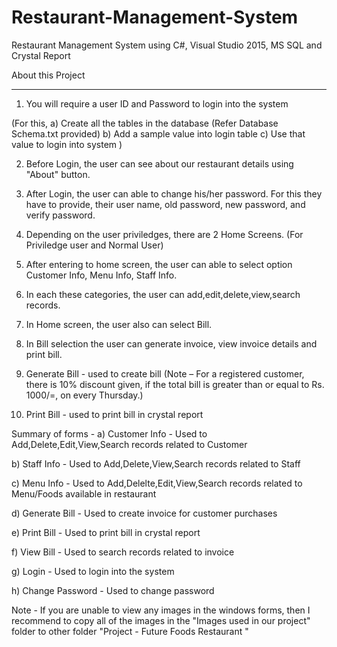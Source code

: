 # Restaurant-Management-System
Restaurant Management System using C#, Visual Studio 2015, MS SQL and Crystal Report

About this Project
********************
1. You will require a user ID and Password to login into the system

(For this,
a) Create all the tables in the database (Refer Database Schema.txt provided)
b) Add a sample value into login table
c) Use that value to login into system
)

2. Before Login, the user can see about our restaurant details using "About" button.

3. After Login, the user can able to change his/her password. For this they have to provide, their 
user name, old password, new password, and verify password.

4. Depending on the user priviledges, there are 2 Home Screens.
(For Priviledge user and Normal User)

5. After entering to home screen, the user can able to select option
Customer Info, Menu Info, Staff Info.

6. In each these categories, the user can add,edit,delete,view,search records.

7. In Home screen, the user also can select Bill.

8. In Bill selection the user can generate invoice, view invoice details and print bill.

9. Generate Bill - used to create bill
(Note – For a registered customer, there is 10% discount given, if the total bill is greater than or 
equal to Rs. 1000/=, on every Thursday.)

10. Print Bill - used to print bill in crystal report

Summary of forms -
a) Customer Info - Used to Add,Delete,Edit,View,Search records related to Customer

b) Staff Info - Used to Add,Delete,View,Search records related to Staff

c) Menu Info - Used to Add,Delelte,Edit,View,Search records related to Menu/Foods available in restaurant

d) Generate Bill - Used to create invoice for customer purchases

e) Print Bill - Used to print bill in crystal report

f) View Bill - Used to search records related to invoice

g) Login - Used to login into the system

h) Change Password - Used to change password

Note -
If you are unable to view any images in the windows forms, then I recommend to copy all of the images in the 
"Images used in our project" folder to other folder "Project - Future Foods Restaurant "
